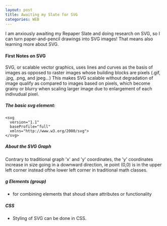 ```yaml
---
layout: post
title: Awaiting my Slate for SVG
categories: WEB
---
```


I am anxiously awaiting my Repaper Slate and doing research on SVG, so I can turn paper-and-pencil drawings into SVG images! That means also learning more about SVG.

#### First Notes on SVG

SVG, or scalable vector graphics, uses lines and curves as the basis of images as opposed to raster images whose building blocks are pixels (.gif, .jpg, .png, and jpeg...) This makes SVG scalable without degradation of image qualify as compared to images based on pixels, which become grainy or blurry when scaling larger image due to enlargement of each indivudual pixel. 

##### The basic svg element:
```
<svg 
  version="1.1" 
  baseProfile="full"
  xmlns="http://www.w3.org/2000/svg">
</svg>
```

##### About the SVG Graph

Contrary to traditional graph 'x' and 'y' coordinates, the 'y' coordinates increase in size going in a downward direction, ie point (0,0) is in the upper left corner instead ofthe lower left corner in traditional math classes.

##### g Elements (group)

* for combining elements that shoud share attributes or functionality

##### CSS

* Styling of SVG can be done in CSS.

